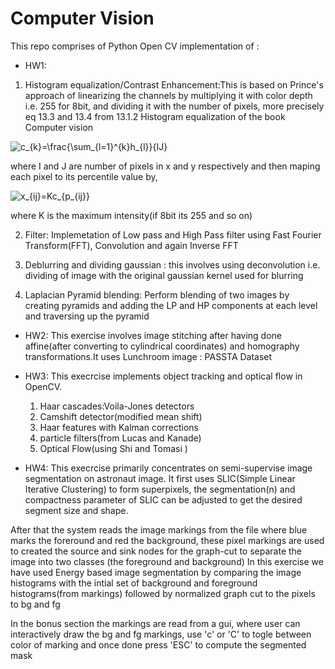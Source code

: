 # Computer Vision

This repo comprises of Python Open CV implementation of :

* HW1:
1. Histogram equalization/Contrast Enhancement:This is based on Prince's approach of linearizing the channels by multiplying
it with color depth i.e. 255 for 8bit, and dividing it with the number of pixels, more precisely eq 13.3 and 13.4 from 13.1.2 Histogram equalization of the book Computer vision

<img src="https://latex.codecogs.com/gif.latex?c_{k}=\frac{\sum_{l=1}^{k}h_{l}}{IJ}" title="c_{k}=\frac{\sum_{l=1}^{k}h_{l}}{IJ}" />

where I and J are number of pixels in x and y respectively
and then maping each pixel to its percentile value by,

<img src="https://latex.codecogs.com/gif.latex?x_{ij}=Kc_{p_{ij}}" title="x_{ij}=Kc_{p_{ij}}" />

where K is the maximum intensity(if 8bit its 255 and so on)


  2. Filter: Implemetation of Low pass and High Pass filter using Fast Fourier Transform(FFT), Convolution and again Inverse FFT

  3. Deblurring and dividing gaussian : this involves using deconvolution i.e. dividing of image with the original gaussian kernel used for blurring

  4. Laplacian Pyramid blending: Perform blending of two images by creating pyramids and adding the LP and HP components at each level and traversing up the pyramid

* HW2:
This exercise involves image stitching after having done affine(after converting to cylindrical coordinates) and homography transformations.It uses Lunchroom image : PASSTA Dataset

* HW3:
This execrcise implements object tracking and optical flow in OpenCV.
  1. Haar cascades:Voila-Jones detectors
  2. Camshift detector(modified mean shift)
  3. Haar features with Kalman corrections
  4. particle filters(from Lucas and Kanade)
  5. Optical Flow(using Shi and Tomasi )

* HW4:
This execrcise primarily concentrates on semi-supervise image segmentation on astronaut image.
It first uses SLIC(Simple Linear Iterative Clustering) to form superpixels, the segmentation(n) and compactness parameter of SLIC can be adjusted to get the desired segment size and shape.

After that the system reads the image markings from the file where blue marks the foreround and red the background, these pixel markings are used to created the source and sink nodes for the graph-cut to separate the image into two classes (the foreground and background)
In this exercise we have used Energy based image segmentation by comparing the image histograms with the intial set of background and foreground histograms(from markings) followed by normalized graph cut to the pixels to bg and fg

In the bonus section the markings are read from a gui, where user can interactively draw the bg and fg markings, use 'c' or 'C' to togle between color of marking and once done press 'ESC' to compute the segmented mask
